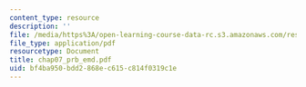 ```yaml
---
content_type: resource
description: ''
file: /media/https%3A/open-learning-course-data-rc.s3.amazonaws.com/res-6-003-electromechanical-dynamics-spring-2009/bf4ba950bdd2868ec615c814f0319c1e_chap07_prb_emd.pdf
file_type: application/pdf
resourcetype: Document
title: chap07_prb_emd.pdf
uid: bf4ba950-bdd2-868e-c615-c814f0319c1e
---
```

